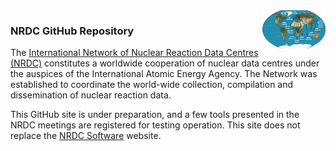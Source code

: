 <img src="./profile/images/nrdc_small.png" alt="nrdc map" width="20%" align="right"/> 
<h3>
NRDC GitHub Repository
</h3>
<p>
The <a href="https://nds.iaea.org/nrdc/">International Network of Nuclear Reaction Data Centres (NRDC)</a> constitutes a worldwide cooperation of nuclear data centres under the auspices of the International Atomic Energy Agency. The Network was established to coordinate the world-wide collection, compilation and dissemination of nuclear reaction data.
</p>
<p>
This GitHub site is under preparation, and a few tools presented in the NRDC meetings are registered for testing operation.
This site does not replace the <a href="http://nds.iaea.org/nrdc/nrdc_sft/">NRDC Software</a> website.
</p>
<!--
<p>
The <a href="https://nds.iaea.org/publications/nds/iaea-nds-0215/">NRDC Protocol</a> encourages free exchange of software and co-operation in software development between Centres.
</p>
<p>
A short guide [<a href="./profile/docs/quick_start-NRDC-GitHub.pdf">pdf</a>][<a href="./profile/docs/quick_start-NRDC-GitHub.pdf">docx</a>] describes the procedure for uploading your tools.
</p>
-->
